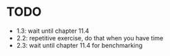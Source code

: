 # TODO

* 1.3: wait until chapter 11.4
* 2.2: repetitive exercise, do that when you have time
* 2.3: wait until chapter 11.4 for benchmarking